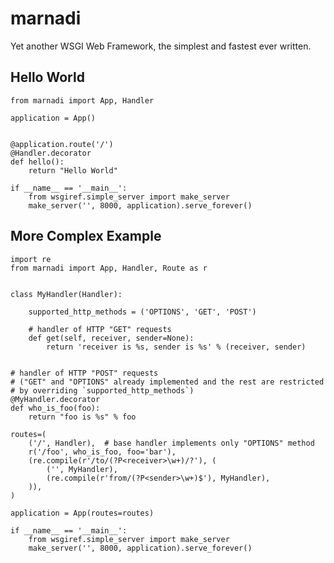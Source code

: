 marnadi
=======

Yet another WSGI Web Framework, the simplest and fastest ever written.

Hello World
-------
    from marnadi import App, Handler

    application = App()


    @application.route('/')
    @Handler.decorator
    def hello():
        return "Hello World"

    if __name__ == '__main__':
        from wsgiref.simple_server import make_server
        make_server('', 8000, application).serve_forever()

More Complex Example
-------

    import re
    from marnadi import App, Handler, Route as r


    class MyHandler(Handler):

        supported_http_methods = ('OPTIONS', 'GET', 'POST')

        # handler of HTTP "GET" requests
        def get(self, receiver, sender=None):
            return 'receiver is %s, sender is %s' % (receiver, sender)


    # handler of HTTP "POST" requests
    # ("GET" and "OPTIONS" already implemented and the rest are restricted
    # by overriding `supported_http_methods`)
    @MyHandler.decorator
    def who_is_foo(foo):
        return "foo is %s" % foo

    routes=(
        ('/', Handler),  # base handler implements only "OPTIONS" method
        r('/foo', who_is_foo, foo='bar'),
        (re.compile(r'/to/(?P<receiver>\w+)/?'), (
            ('', MyHandler),
            (re.compile(r'from/(?P<sender>\w+)$'), MyHandler),
        )),
    )

    application = App(routes=routes)

    if __name__ == '__main__':
        from wsgiref.simple_server import make_server
        make_server('', 8000, application).serve_forever()
